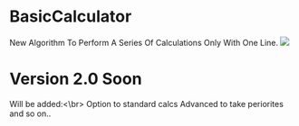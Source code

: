 # BasicCalculator
New Algorithm To Perform A Series Of Calculations Only With One Line.
<img src="https://i.ibb.co/SwK0Pnt/Preview.png">
# Version 2.0 Soon 
Will be added:<\br>
Option to standard calcs
Advanced to take periorites and so on..

